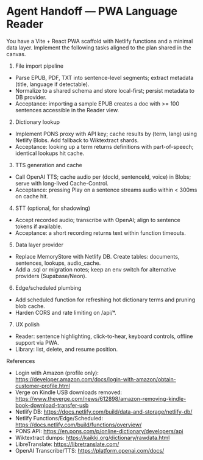 # Agent Handoff — PWA Language Reader

You have a Vite + React PWA scaffold with Netlify functions and a minimal data layer. Implement the following tasks aligned to the plan shared in the canvas.

1) File import pipeline
- Parse EPUB, PDF, TXT into sentence-level segments; extract metadata (title, language if detectable).
- Normalize to a shared schema and store local-first; persist metadata to DB provider.
- Acceptance: importing a sample EPUB creates a doc with >= 100 sentences accessible in the Reader view.

2) Dictionary lookup
- Implement PONS proxy with API key; cache results by (term, lang) using Netlify Blobs. Add fallback to Wiktextract shards.
- Acceptance: looking up a term returns definitions with part-of-speech; identical lookups hit cache.

3) TTS generation and cache
- Call OpenAI TTS; cache audio per (docId, sentenceId, voice) in Blobs; serve with long-lived Cache-Control.
- Acceptance: pressing Play on a sentence streams audio within < 300ms on cache hit.

4) STT (optional, for shadowing)
- Accept recorded audio; transcribe with OpenAI; align to sentence tokens if available.
- Acceptance: a short recording returns text within function timeouts.

5) Data layer provider
- Replace MemoryStore with Netlify DB. Create tables: documents, sentences, lookups, audio_cache.
- Add a .sql or migration notes; keep an env switch for alternative providers (Supabase/Neon).

6) Edge/scheduled plumbing
- Add scheduled function for refreshing hot dictionary terms and pruning blob cache.
- Harden CORS and rate limiting on /api/*.

7) UX polish
- Reader: sentence highlighting, click-to-hear, keyboard controls, offline support via PWA.
- Library: list, delete, and resume position.

References
- Login with Amazon (profile only): https://developer.amazon.com/docs/login-with-amazon/obtain-customer-profile.html
- Verge on Kindle USB downloads removed: https://www.theverge.com/news/612898/amazon-removing-kindle-book-download-transfer-usb
- Netlify DB: https://docs.netlify.com/build/data-and-storage/netlify-db/
- Netlify Functions/Edge/Scheduled: https://docs.netlify.com/build/functions/overview/
- PONS API: https://en.pons.com/p/online-dictionary/developers/api
- Wiktextract dumps: https://kaikki.org/dictionary/rawdata.html
- LibreTranslate: https://libretranslate.com/
- OpenAI Transcribe/TTS: https://platform.openai.com/docs/
